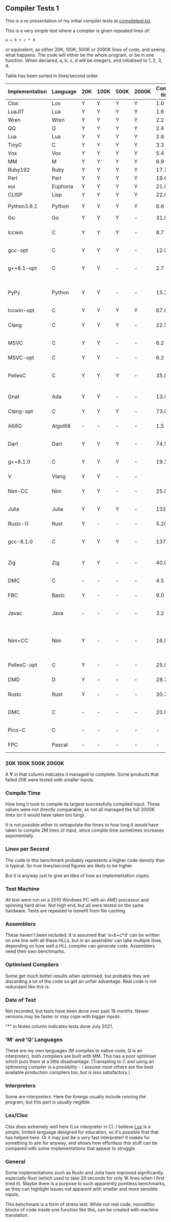 ## Compiler Tests 1

This is a re-presentation of my initial compiler tests at [compiletest.txt](compilertest.txt).

This is a very simple test where a compiler is given repeated lines of:

    a = b + c * d
 
or equivalent, as either 20K, 100K, 500K or 2000K lines of code, and seeing what happens. The code will either be the whole program, or be in one function. When declared, a, b, c, d will be integers, and initialised to 1, 2, 3, 4. 

Table has been sorted in lines/second order.

Implementation | Language | 20K | 100K | 500K | 2000K | Compile time | Lines/second | Notes
---         | ---   | --- | --- | --- | ---  | ---   | ---   | ---
Clox        | Lox   | Y | Y | Y | Y | 1.0   | 2000 Klps     | 
LuaJIT      | Lua   | Y | Y | Y | Y | 1.6   | 1250 Klps     |  \*
Wren        | Wren  | Y | Y | Y | Y | 2.2   | 909 Klps  | 
QQ          | Q     | Y | Y | Y | Y |  2.4  | 833 Klps  | \* 
Lua         | Lua   | Y | Y | Y | Y | 2.8   | 714 Klps  | \*
TinyC       | C     | Y | Y | Y | Y | 3.3   | 606 Klps  | \*
Vox         | Vox   | Y | Y | Y | Y | 5.4   | 370 Klps  | 
MM          | M     | Y | Y | Y | Y | 6.9   | 288 Klps  | \* 
Ruby192     | Ruby  | Y | Y | Y | Y | 17.7  | 113 Klps  | 
Perl        | Perl  | Y | Y | Y | Y | 19.6  | 102 Klps  | 
eui         | Euphoria  |  Y | Y | Y | Y    | 21.0  | 95 Klps   | 
CLISP       | Lisp  | Y | Y | Y | Y | 22.0  | 91 Klps   | 
Python3.8.1 | Python | Y | Y | Y |  Y | 6.6     | 76 Klps   | \* Timed out at 2000K
Go          | Go    | Y | Y | Y | - | 31.0  | 64 Klps   | 
lccwin      | C     | Y | Y | Y | - | 8.7   | 57 Klps   |  Machine OOM at 2000K
gcc-opt     | C     | Y | Y | Y | - | 12.0  |  42 Klps  | Timed out at 2000K
g++8.1-opt  | C     | Y | Y | - | - | 2.7   | 37 Klps   |  (Not tested above 100K)
PyPy        | Python    | Y | Y | - | -     | 15.3  | 33 Klps   | * Timed out/became unstable at 2000K
lccwin-opt  | C     | Y | Y | Y | Y | 67.0  |  30 Klps
Clang       | C     | Y | Y | Y | - | 22.5  | 22 Klps   |  Machine OOM at 2000K
MSVC        | C     | Y |  Y | - | -    | 6.2   | 16 Klps   |\*  Timed out at 500K
MSVC-opt    | C     | Y | Y | - | - | 6.2   | 16 Klps   |\*  Timed out at 500K
PellesC     | C     | Y | Y | Y | - | 35.0  | 14 Klps   |  Reported OOM at 2000K
Gnat        | Ada   | Y | Y | - | - | 13.0  | 7.7 Klps   | Abandoned at 500K at 3 mins
Clang-opt   | C     | Y | Y | Y | - | 73.0  | 6.8 Klps  | 
A68G        | Algol68   | - | - | - | - | 1.5   | 6.7 Klps  | For 10K (OOM on 20K)
Dart        | Dart  | Y | Y | Y | - | 74.5  | 6.7 Klps  | (2000K not attempted)
g++8.1.0    | C     | Y | Y | Y | - | 19.3  | 5.2 Klps  |  (Not tested above 100K)
V           | Vlang     |  Y | Y | - | - |  | 20.0  | 5 Klps    | (500K+ not attempted)
Nim-CC      | Nim   | Y | Y | - | - |  25.0     | 4 Klps    | Timed out (Nim to C only)
Julia       | Julia     | Y | Y | Y | - | 132.0     | 3.8 Klps  |  (2000K not attempted)
Rustc-O     | Rust  | Y | - | - | - | 5.20  | 3.8 Klps  |  Timed out at 100
gcc-8.1.0   | C     | Y | Y | Y | - | 137.0     | 3.6 Klps  |   Machine OOM at 2000K
Zig         | Zig   | Y | Y | - | - | 40.0  | 2.5 Klps  |  Machine OOM on 500K
DMC         | C     | - | - | - | - | 4.5   | 2.2 Klps  | * Crashed on 20K
FBC         | Basic     | Y | - | - | - | 9.0   | 2.2 Klps  |  Timed out at 100K
Javac       | Java  | - | - | - | - |3.2 | 1.5 Klps     |  'Code too large' on 20K
Nim+CC      | Nim   | Y | - | - | - | 16.0  | 1.2 Klps  |  Out of memory (Nim to C + C compilation)
PellesC-opt | C     | Y | - | - | - | 25.0  | 0.8 Klps  |  Timed out at 100K
DMD         | D     | Y | - | - | - | 28.7  | 0.7 Klps  |  Timed out on 100K
Rustc       | Rust  | Y | - | - | -     | 30.7  | 0.65 Klps     | Timed out at 100K
DMC         | C     | - | - | - | -     | 20.0  | 0.25 Klps     | * Crashed on bigger inputs 
Pico-C      | C     | - | - | - | -     | -     | 0     | * Various errors
FPC         | Pascal    | - | - | - | - | -     | 0     |  (Proc too complex)



### 20K 100K 500K 2000K

A **Y** in that column indicates it managed to complete. Some products that failed 20K were tested with smaller inputs.

### Compile Time

How long it took to compile its largest successfully compiled input. These values were not directly comparable, as not all managed the full 2000K lines (or it would have taken too long).

It is not possible either to extrapolate the times to how long it *would* have taken to compile 2M lines of input, since compile time sometimes increases exponentially.

### Lines per Second

The code in this benchmark probably represents a higher code density than is typical. So true lines/second figures are likely to be higher.

But it is anyway just to give an idea of how an implementation copes.

### Test Machine

All test were run on a 2010 Windows PC with an AMD processor and spinning hard drive. Not high end, but all were tested on the same hardware. Tests are repeated to benefit from file caching.

### Assemblers

These haven't been included. It is assumed that 'a=b+c\*d' can be written on one line with all these HLLs, but in an assembler can take multiple lines, depending on how well a HLL compiler can generate code. Assemblers need their own benchmarks.

### Optimised Compilers

Some get much better results when optimised, but probably they are discarding a lot of the code so get an unfair advantage. Real code is not redundant like this is.

### Date of Test

Not recorded, but tests have been done over past 18 months. Newer versions may be faster or may cope with bigger inputs.

"\*" in Notes column indicates tests done July 2021.

### 'M' and 'Q' Languages

These are my own languages (M compiles to native code, Q is an interpreter), both compilers are built with MM. This has a poor optimiser which puts them at a little disadvantage. (Transpiling to C and using an optimising compiler is a possibility - I assume most others are the best available production compilers too, but is less satisfactory.)

### Interpreters

Some are interpreters. Here the timings usually include running the program, but this part is usually neglible.

### Lox/Clox

Clox does extremely well here (Lox interpreter in C). I believe [Lox](https://craftinginterpreters.com/the-lox-language.html) is a simple, limited language designed for education, so it's possible that that has helped here. Or it may just be a very fast interpreter! It makes for something to aim for anyway, and shows how effortless this stuff can be compared with some implementations that appear to struggle.

### General

Some implementations such as Rustc and Julia have improved significantly, especially Rust (which used to take 20 seconds for only 1K lines when I first tried it). Maybe there is a purpose to such apparently pointless benchmarks, as they can highlight issues not apparent with smaller and more sensible inputs.

This benchmark is a form of stress test. While not real code, monolithic blocks of code inside one function like this, can be created with machine translation.

